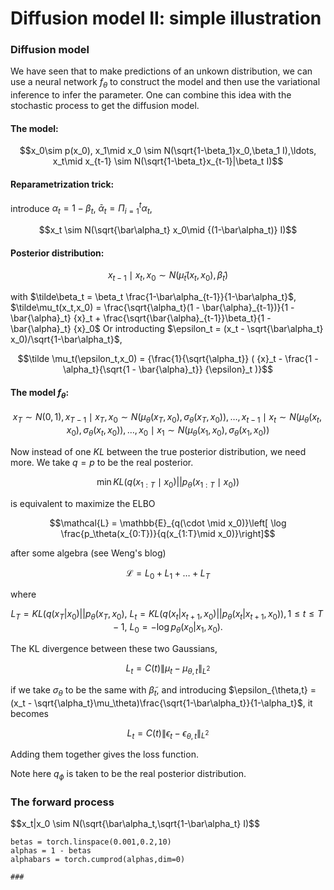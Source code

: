 # Diffusion model II: simple illustration
### Diffusion model

We have seen that to make predictions of an unkown distribution, we can use a neural network $f_\theta$ to construct the model and then use the variational inference to infer the parameter. One can combine this idea with the stochastic process to get the diffusion model.

#### The model:

$$x_0\sim p(x_0), x_1\mid x_0 \sim N(\sqrt{1-\beta_1}x_0,\beta_1 I),\ldots, x_t\mid x_{t-1} \sim N(\sqrt{1-\beta_t}x_{t-1}|\beta_t I)$$

#### Reparametrization trick:
introduce $\alpha_t = 1-\beta_t$, $\bar\alpha_t =\Pi_{i=1}^t \alpha_t$,

$$x_t \sim N(\sqrt{\bar\alpha_t} x_0\mid {(1-\bar\alpha_t)} I)$$

#### Posterior distribution:

$$x_{t-1}\mid x_t,x_0 \sim N(\tilde\mu_t(x_t,x_0),\tilde\beta_t)$$

with $\tilde\beta_t = \beta_t \frac{1-\bar\alpha_{t-1}}{1-\bar\alpha_t}$, $\tilde\mu_t(x_t,x_0) = \frac{\sqrt{\alpha_t}(1 - \bar{\alpha}_{t-1})}{1 - \bar{\alpha}_t} {x}_t + \frac{\sqrt{\bar{\alpha}_{t-1}}\beta_t}{1 - \bar{\alpha}_t} {x}_0$
Or introducting $\epsilon_t = (x_t - \sqrt{\bar\alpha_t} x_0)/\sqrt{1-\bar\alpha_t}$,

$$\tilde \mu_t(\epsilon_t,x_0) =  {\frac{1}{\sqrt{\alpha_t}} ( {x}_t - \frac{1 - \alpha_t}{\sqrt{1 - \bar{\alpha}_t}} {\epsilon}_t )}$$


#### The model $f_\theta$:

$$x_T \sim N(0,1), x_{T-1}\mid x_{T},x_0 \sim N(\mu_\theta(x_T,x_0),\sigma_{\theta}(x_T,x_0)),\ldots, x_{t-1}\mid x_t \sim N(\mu_\theta(x_t,x_0),\sigma_{\theta}(x_t,x_0)),\ldots, x_0\mid x_1 \sim N(\mu_\theta(x_1,x_0),\sigma_{\theta}(x_1,x_0))$$

Now instead of one $KL$ between the true posterior distribution, we need more. We take $q=p$ to be the real posterior.

$$\min KL(q(x_{1:T}\mid x_0)||p_\theta(x_{1:T}\mid x_0))$$

is equivalent to maximize the ELBO

$$\mathcal{L} = \mathbb{E}_{q(\cdot \mid x_0)}\left[ \log \frac{p_\theta(x_{0:T})}{q(x_{1:T}\mid x_0)}\right]$$

after some algebra (see Weng's blog)

$$\mathcal{L} = L_0 + L_1 + \ldots + L_T$$

where

$$L_T = KL(q(x_T|x_0)|| p_\theta(x_T,x_0),~L_t = KL(q(x_{t}|x_{t+1},x_0)||p_\theta(x_{t}|x_{t+1},x_0)), 1\le t\le T-1, ~ L_0=-\log p_\theta(x_0|x_1,x_0).$$


The KL divergence between these two Gaussians,

$$L_t = C(t) \|\mu_t - \mu_{\theta,t}\|_{L^2}$$

if we take $\sigma_\theta$ to be the same with $\tilde\beta_t$, and introducing $\epsilon_{\theta,t} = (x_t - \sqrt{\alpha_t}\mu_\theta)\frac{\sqrt{1-\bar\alpha_t}}{1-\alpha_t}$, it becomes

$$L_t = C(t) \|\epsilon_t - \epsilon_{\theta,t}\|_{L^2}$$

Adding them together gives the loss function.

Note here $q_\phi$ is taken to be the real posterior distribution.

### The forward process 
$$x_t|x_0 \sim N(\sqrt{\bar\alpha_t,\sqrt{1-\bar\alpha_t} I)$$

```
betas = torch.linspace(0.001,0.2,10)
alphas = 1 - betas
alphabars = torch.cumprod(alphas,dim=0)
```
```
###
